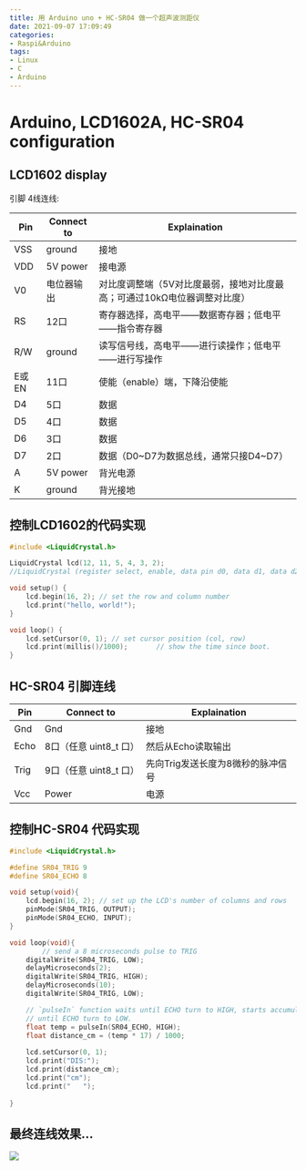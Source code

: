 ```yaml
---
title: 用 Arduino uno + HC-SR04 做一个超声波测距仪
date: 2021-09-07 17:09:49
categories: 
- Raspi&Arduino
tags: 
- Linux
- C
- Arduino
---
```


# Arduino, LCD1602A, HC-SR04 configuration



## LCD1602 display

引脚 4线连线:

| Pin   | Connect to | Explaination                                                 |
| ----- | ---------- | ------------------------------------------------------------ |
| VSS   | ground     | 接地                                                         |
| VDD   | 5V power   | 接电源                                                       |
| V0    | 电位器输出 | 对比度调整端（5V对比度最弱，接地对比度最高；可通过10kΩ电位器调整对比度） |
| RS    | 12口       | 寄存器选择，高电平——数据寄存器；低电平——指令寄存器           |
| R/W   | ground     | 读写信号线，高电平——进行读操作；低电平——进行写操作           |
| E或EN | 11口       | 使能（enable）端，下降沿使能                                 |
| D4    | 5口        | 数据                                                         |
| D5    | 4口        | 数据                                                         |
| D6    | 3口        | 数据                                                         |
| D7    | 2口        | 数据（D0\~D7为数据总线，通常只接D4\~D7）                     |
| A     | 5V power   | 背光电源                                                     |
| K     | ground     | 背光接地                                                     |



## 控制LCD1602的代码实现

```c
#include <LiquidCrystal.h>

LiquidCrystal lcd(12, 11, 5, 4, 3, 2);
//LiquidCrystal (register select, enable, data pin d0, data d1, data d2, data d3);

void setup() {
    lcd.begin(16, 2); // set the row and column number
    lcd.print("hello, world!");
}

void loop() {
    lcd.setCursor(0, 1); // set cursor position (col, row)
    lcd.print(millis()/1000);		// show the time since boot.
}

```



## HC-SR04 引脚连线

| Pin  | Connect to             | Explaination                      |
| ---- | ---------------------- | --------------------------------- |
| Gnd  | Gnd                    | 接地                              |
| Echo | 8口（任意 uint8_t 口） | 然后从Echo读取输出                |
| Trig | 9口（任意 uint8_t 口） | 先向Trig发送长度为8微秒的脉冲信号 |
| Vcc  | Power                  | 电源                              |



## 控制HC-SR04 代码实现

```c
#include <LiquidCrystal.h>

#define SR04_TRIG 9
#define SR04_ECHO 8

void setup(void){
    lcd.begin(16, 2); // set up the LCD's number of columns and rows
    pinMode(SR04_TRIG, OUTPUT);
    pinMode(SR04_ECHO, INPUT);
}

void loop(void){
		// send a 8 microseconds pulse to TRIG
    digitalWrite(SR04_TRIG, LOW);
    delayMicroseconds(2);
    digitalWrite(SR04_TRIG, HIGH);
    delayMicroseconds(10);
    digitalWrite(SR04_TRIG, LOW);

    // `pulseIn` function waits until ECHO turn to HIGH, starts accumulating time
    // until ECHO turn to LOW.
    float temp = pulseIn(SR04_ECHO, HIGH);
    float distance_cm = (temp * 17) / 1000;
    
    lcd.setCursor(0, 1);
    lcd.print("DIS:");
    lcd.print(distance_cm);
    lcd.print("cm");
    lcd.print("   ");
  
}
```



## 最终连线效果...



![](https://pic.imgdb.cn/item/621b069c2ab3f51d913294b8.jpg)